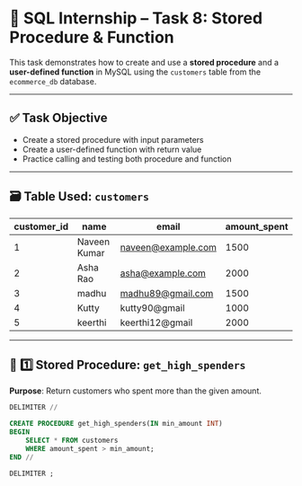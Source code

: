# 📘 SQL Internship – Task 8: Stored Procedure & Function

This task demonstrates how to create and use a **stored procedure** and a **user-defined function** in MySQL using the `customers` table from the `ecommerce_db` database.

---

## ✅ Task Objective

- Create a stored procedure with input parameters
- Create a user-defined function with return value
- Practice calling and testing both procedure and function

---

## 🗃️ Table Used: `customers`

| customer_id | name         | email              | amount_spent |
|-------------|--------------|--------------------|--------------|
| 1           | Naveen Kumar | naveen@example.com | 1500         |
| 2           | Asha Rao     | asha@example.com   | 2000         |
| 3           | madhu        | madhu89@gmail.com  | 1500         |
| 4           | Kutty        | kutty90@gmail      | 1000         |
| 5           | keerthi      | keerthi12@gmail    | 2000         |

---

## 🔹 1️⃣ Stored Procedure: `get_high_spenders`

**Purpose**: Return customers who spent more than the given amount.

```sql
DELIMITER //

CREATE PROCEDURE get_high_spenders(IN min_amount INT)
BEGIN
    SELECT * FROM customers
    WHERE amount_spent > min_amount;
END //

DELIMITER ;
